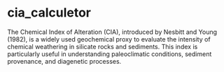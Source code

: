 # cia_calculetor
The Chemical Index of Alteration (CIA), introduced by Nesbitt and Young (1982), is a widely used geochemical proxy to evaluate the intensity of chemical weathering in silicate rocks and sediments. This index is particularly useful in understanding paleoclimatic conditions, sediment provenance, and diagenetic processes.
